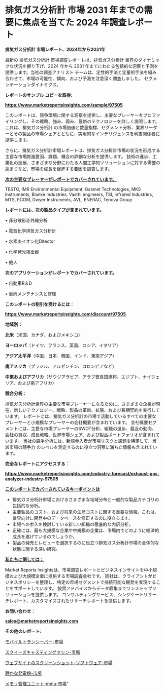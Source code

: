 # 排気ガス分析計 市場 2031 年までの需要に焦点を当てた 2024 年調査レポート

<strong>排気ガス分析計 市場レポート、2024年から2031年</strong>

最新の 排気ガス分析計 市場調査レポートは、排気ガス分析計 業界のダイナミックな状況を掘り下げ、2024 年から 2031 年までにわたる包括的な洞察と予測を提供します。当社の調査アナリスト チームは、定性的手法と定量的手法を組み合わせて、市場の可能性、傾向、および予測を注意深く調査しました。 セグメンテーションダイナミクス。



<strong>レポートのサンプル コピーを取得:</strong> <a href=https://www.marketreportsinsights.com/sample/97505>

<strong><u>https://www.marketreportsinsights.com/sample/97505</u></strong></a>

このレポートは、競争環境に関する洞察を提供し、主要なプレーヤーをプロファイリングし、その戦略、強み、弱み、最新のテクノロジーを詳しく説明します。 これは、排気ガス分析計 の市場価値と数量指標、セグメント分析、業界リーダーとその製品の市場シェアとともに、実用的なインテリジェンスを利害関係者に提供します。

さらに、排気ガス分析計市場レポートは、排気ガス分析計市場の状況を形成する主要な市場推進要因、課題、機会の詳細な分析を提供します。 技術の進歩、工業化の進展、さまざまな分野にわたる人間工学的ソリューションに対する需要の高まりなど、市場の成長を促進する要因を調査します。



<strong><u>次の主要なプレーヤーがレポートでカバーされています。</u></strong>

TESTO, IMR Environmental Equipment, Gasmet Technologies, MKS Instruments, Blanke Industries, Vasthi engineers, TSI, Infrared Industries, MTS, ECOM, Dwyer Instruments, AVL, ENERAC, Tenova Group



<strong><u><b>レポートには、次の製品タイプが含まれています。</b></u></strong>

• 非分散形赤外線分析

• 電気化学排気ガス分析計

• 水素炎イオン化Ditector

• 化学発光検出器

• 他人



<strong><b>次のアプリケーションがレポートでカバーされています。</b></strong>

• 自動車R＆D

• 車両メンテナンスと修理



<strong><b>このレポートの割引を受けるには：</b></strong><a href=https://www.marketreportsinsights.com/discount/97505>

<strong><u>https://www.marketreportsinsights.com/discount/97505</u></strong></a>



<strong>地域別：</strong>



<strong>北米</strong>（米国、カナダ、およびメキシコ）



<strong>ヨーロッパ</strong>（ドイツ、フランス、英国、ロシア、イタリア）



<strong>アジア太平洋</strong>（中国、日本、韓国、インド、東南アジア）



<strong>南アメリカ</strong>（ブラジル、アルゼンチン、コロンビアなど）



<strong>中東およびアフリカ</strong>（サウジアラビア、アラブ首長国連邦、エジプト、ナイジェリア、および南アフリカ）



<strong>競合分析：</strong>

排気ガス分析計業界の主要な市場プレーヤーになるために、さまざまな企業が現在、新しいテクノロジー、戦略、製品の革新、拡張、および長期契約を実行しています。 レポートには、排気ガス分析計の市場で活動しているすべての主要なプレーヤーと小規模なプレーヤーの会社概要が含まれています。 会社概要セグメントには、主要な市場プレーヤーのSWOT分析、組織の進歩、最近の動向、会社の買収、成長戦略、世界市場シェア、および製品ポートフォリオが含まれています。 当社の競争分析には、新規参入者が市場リスクと課題を特定して、当該市場の競争力 のレベルを測定するのに役立つ洞察に満ちた情報も含まれています。



<strong>完全なレポートにアクセスする</strong>：

<a href=https://www.marketreportsinsights.com/industry-forecast/exhaust-gas-analyzer-industry-97505>

<strong><u>https://www.marketreportsinsights.com/industry-forecast/exhaust-gas-analyzer-industry-97505</u></strong></a>



<strong><u><b>このレポートでカバーされているキーポイントは</b></u></strong>
<ul>
  <li>排気ガス分析計市場におけるさまざまな地域分布と一般的な製品カテゴリの包括的な分析。</li>
  <li>主要製品のコスト、および将来の生産コストに関する重要な情報。これは、業界向けに開発中のデータベースを修正するのに役立ちます。</li>
  <li>市場への参入を検討している新しい組織の徹底的な内訳分析。</li>
  <li>正確には、最も大規模な企業や中規模の企業は、市場内でどのように経済的成長を遂げているのでしょうか。</li>
  <li>製品の発売とレビューを選択するのに役立つ排気ガス分析計市場の全体的な状態に関する深い研究。</li>
</ul>


<strong><u><b>私たちに関しては：</b></u></strong>

Market Reports Insightsは、市場調査レポートとビジネスインサイトを中小規模および大規模企業に提供する市場調査会社です。 同社は、クライアントがビジネスポリシーを整理し、特定の市場セグメントで持続可能な開発を実現することをサポートしています。 投資アドバイスからデータ収集までワンストップソリューションを提供します。 コンサルティングサービス、シンジケートリサーチレポート、カスタマイズされたリサーチレポートを提供します。



<strong><b>お問い合わせ</b></strong>：

<a href=mailto:sales@marketreportsinsights.com>

<strong><u>sales@marketreportsinsights.com</u></strong></a>



<strong>その他のレポート:</strong>

<a href=https://www.linkedin.com/pulse/モバイルトランシーバー-市場-2023-年のダイナミクスとビジネストレンド-rjdzf/>モバイルトランシーバー-市場</a>

<a href=https://www.linkedin.com/pulse/スクイーズキャスティングマシン-市場-2023-swot-分析と最新イノベーション-lg0wf/>スクイーズキャスティングマシン-市場</a>

<a href=https://www.linkedin.com/pulse/ウェブサイトのスクリーンショット-ソフトウェア-市場-2023-競争分析と事業成長-am2rf/>ウェブサイトのスクリーンショット-ソフトウェア-市場</a>

<a href=https://www.linkedin.com/pulse/静かな発電機-市場-2023-swot-分析と最新イノベーション-2030-0uklf/>静かな発電機-市場</a>

<a href=https://www.linkedin.com/pulse/メモリ管理ユニット-mmu-市場-2023-推進要因と成長機会-2030-js8kf/>メモリ管理ユニット-mmu-市場</a>"
